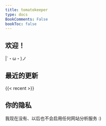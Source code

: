 ```yaml
---
title: tomatokeeper
type: docs
BookComments: False
bookToc: false
---
```


## **欢迎！**
|´・ω・)ノ

## **最近的更新**
{{< recent >}}

## **你的隐私**
我现在没有、以后也不会启用任何网站分析服务 :)
